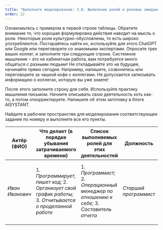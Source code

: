 ```yaml
---
title: "Выполните моделирование: 3.8. Выявление ролей и ролевых ожиданий"
order: 22
---
```




Ознакомьтесь с примером в первой строке таблицы. Обратите внимание то, что хорошая формулировка действия наводит на мысль о роли. Некоторые роли культурно-обусловлены, то есть широко употребляются. Постарайтесь найти их, используйте для этого ChatGPT или Google или переговорите со знакомыми экспертами. Опросите трех ваших коллег, и заполните три следующие строки. Системное мышление – это не кабинетная работа, вам потребуется много общаться с разными людьми! Не откладывайте это на будущее, начинайте прямо сегодня. Например, напишите, созвонитесь или переговорите за чашкой кофе с коллегами. Не допускается записывать информацию о коллегах, которую вы уже знаете!

После этого заполните строку для себя. Используйте практику мышления письмом. Начните описывать свою деятельность хоть как-то, а потом откорректируете. Напишите об этом заготовку в блоге AISYSTANT.

Найдите в рабочем пространстве для моделирования соответствующее задание по номеру и выполните все его пункты.

| Актёр (ФИО) | Что делает (в порядке убывания затрачиваемого времени) | Список выполняемых ролей для этих деятельностей | Должность | Какие роли хочет выполнять | Какие роли не хочет выполнять | Прогноз карьеры (в свободной форме) | Заметки |
| --- | --- | --- | --- | --- | --- | --- | --- |
| *Иван Иванович* | 1. *Программирует, пишет код;* 2. *Организует свой график работы;* 3. *Отчитывается о проделанной работе* | 1. *Программист;* 2. *Операционный менеджер по отношению к себе;* 3. *Составитель отчета* | *Старший программист* | *Менеджер* *по развитию* | *Программист* | *Карьера должна пойти в гору через три месяца после окончания курса системного мышления.* |  |
|  |  |  |  |  |  |  |  |


